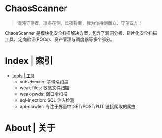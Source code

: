 # ChaosScanner

> 混沌守望者，凛冬在侧，长夜将至，我为你持剑而立，守望四方！

ChaosScanner 是模块化安全扫描解决方案，包含了漏洞分析、碎片化安全扫描工具、定向验证(POCs)、资产管理与调度器等多个部分。

# Index | 索引

- [tools | 工具](./tools)
  - sub-domain: 子域名扫描
  - weak-files: 敏感文件扫描
  - weak-pwds: 弱口令扫描
  - sql-injection: SQL 注入检测
  - api-crawler: 专注于界面中 GET/POST/PUT 链接爬取的爬虫

# About | 关于
